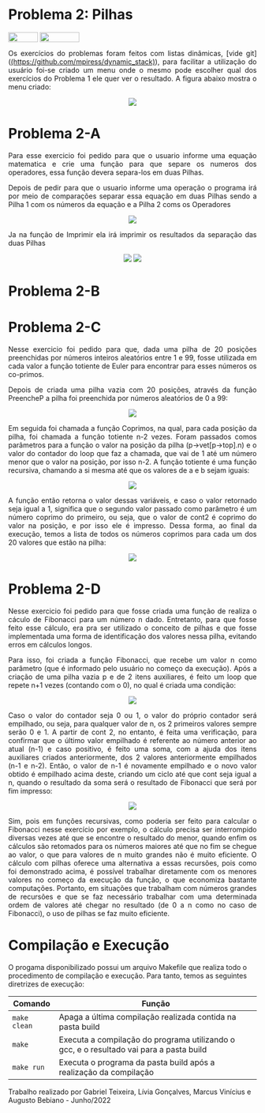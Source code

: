 # Problema 2: Pilhas

<div style="display: inline-block;">
<img align="center" height="20px" width="60px" src="https://img.shields.io/badge/Language-C-blue"/> 
<img align="center" height="20px" width="80px" src="https://img.shields.io/badge/Made%20in-VSCode-red"/> 
</div>
<br>
<p align="justify">
  Os exercícios do problemas foram feitos com listas dinâmicas, [vide git](<a href="https://github.com/mpiress/dynamic_stack">(https://github.com/mpiress/dynamic_stack)</a>),  para facilitar a utilização do usuário foi-se criado um menu onde o mesmo pode escolher qual dos exercícios do Problema 1 ele quer ver o resultado. A figura abaixo mostra o menu criado:
  <p align="center">
    <img src="images/menu.png">
  </p>
</p>

# Problema 2-A 

<p align="justify">
  Para esse exercicio foi pedido para que o usuario informe uma equação matematica e crie uma função para que separe os numeros dos operadores, essa função devera separa-los em duas Pilhas.
</p>

<p align="justify">
  Depois de pedir para que o usuario informe uma operação o programa irá por meio de comparações separar essa equação em duas Pilhas sendo a Pilha 1 com os números da equação e a Pilha 2 coms os Operadores
  <p align="center">
    <img src="images/Equacao.png">
  </p>
</p>

<p align="justify">
  Ja na função de Imprimir ela irá imprimir os resultados da separação das duas Pilhas
  <p align="center">
    <img src="images/Imprime.png">
    <img src="images/Resultado.png">
  </p>
</p>



# Problema 2-B

# Problema 2-C

<p align="justify">
  Nesse exercicio foi pedido para que, dada uma pilha de 20 posições preenchidas por números inteiros aleatórios entre 1 e 99, fosse utilizada em cada valor a função totiente de Euler para encontrar para esses números os co-primos.
</p>

<p align="justify">
  Depois de criada uma pilha vazia com 20 posições, através da função PreencheP a pilha foi preenchida por números aleatórios de 0 a 99:
  <p align="center">
    <img src="images/preenchep.png">
  </p>
</p>

<p align="justify">
  Em seguida foi chamada a função Coprimos, na qual, para cada posição da pilha, foi chamada a função totiente n-2 vezes. Foram passados comos parâmetros para a função o valor na posição da pilha (p->vet[p->top].n) e o valor do contador do loop que faz a chamada, que vai de 1 até um número menor que o valor na posição, por isso n-2. A função totiente é uma função recursiva, chamando a si mesma até que os valores de a e b sejam iguais:
  <p align="center">
    <img src="images/totiente.png">
  </p>
</p>

<p align="justify">
  A função então retorna o valor dessas variáveis, e caso o valor retornado seja igual a 1, significa que o segundo valor passado como parâmetro é um número coprimo do primeiro, ou seja, que o valor de cont2 é coprimo do valor na posição, e por isso ele é impresso.
  Dessa forma, ao final da execução, temos a lista de todos os números coprimos para cada um dos 20 valores que estão na pilha:
  <p align="center">
    <img src="images/saida-totiente.png">
  </p>
</p>

# Problema 2-D

<p align="justify">
  Nesse exercicio foi pedido para que fosse criada uma função de realiza o cáculo de Fibonacci para um número n dado. Entretanto, para que fosse feito esse cálculo, era pra ser utilizado o conceito de pilhas e que fosse implementada uma forma de identificação dos valores nessa pilha, evitando erros em cálculos longos.
</p>

<p align="justify">
  Para isso, foi criada a função Fibonacci, que recebe um valor n como parâmetro (que é informado pelo usuário no começo da execução). Após a criação de uma pilha vazia p e de 2 itens auxiliares, é feito um loop que repete n+1 vezes (contando com o 0), no qual é criada uma condição:
  <p align="center">
    <img src="images/fibonacci.png">
  </p>
</p>

<p align="justify">
  Caso o valor do contador seja 0 ou 1, o valor do próprio contador será empilhado, ou seja, para qualquer valor de n, os 2 primeiros valores sempre serão 0 e 1. A partir de  cont 2, no entanto, é feita uma verificação, para confirmar que o último valor empilhado é referente ao número anterior ao atual (n-1) e caso positivo, é feito uma soma, com a ajuda dos itens auxiliares criados anteriormente, dos 2 valores anteriormente empilhados (n-1 e n-2). Então, o valor de n-1 é novamente empilhado e o novo valor obtido é empilhado acima deste, criando um ciclo até que cont seja igual a n, quando o resultado da soma será o resultado de Fibonacci que será por fim impresso:
  <p align="center">
    <img src="images/saida-fibonacci.png">
  </p>
</p>

<p align="justify">
Sim, pois em funções recursivas, como poderia ser feito para calcular o Fibonacci nesse exercício por exemplo, o cálculo precisa ser interrompido diversas vezes até que se encontre o resultado do menor, quando enfim os cálculos são retomados para os números maiores até que no fim se chegue ao valor, o que para valores de n muito grandes não é muito eficiente. O cálculo com pilhas oferece uma alternativa a essas recursões, pois como foi demonstrado acima, é possível trabalhar diretamente com os menores valores no começo da execução da função, o que economiza bastante computações. Portanto, em situações que trabalham com números grandes de recursões e que se faz necessário trabalhar com uma determinada ordem de valores até chegar no resultado (de 0 a n como no caso de Fibonacci), o uso de pilhas se faz muito eficiente.
</p>


# Compilação e Execução

O progama disponibilizado possui um arquivo Makefile que realiza todo o procedimento de compilação e execução. Para tanto, temos as seguintes diretrizes de execução:


| Comando                |  Função                                                                                           |                     
| -----------------------| ------------------------------------------------------------------------------------------------- |
|  `make clean`          | Apaga a última compilação realizada contida na pasta build                                        |
|  `make`                | Executa a compilação do programa utilizando o gcc, e o resultado vai para a pasta build           |
|  `make run`            | Executa o programa da pasta build após a realização da compilação                                 |

Trabalho realizado por Gabriel Teixeira, Lívia Gonçalves, Marcus Vinícius e Augusto Bebiano - Junho/2022

